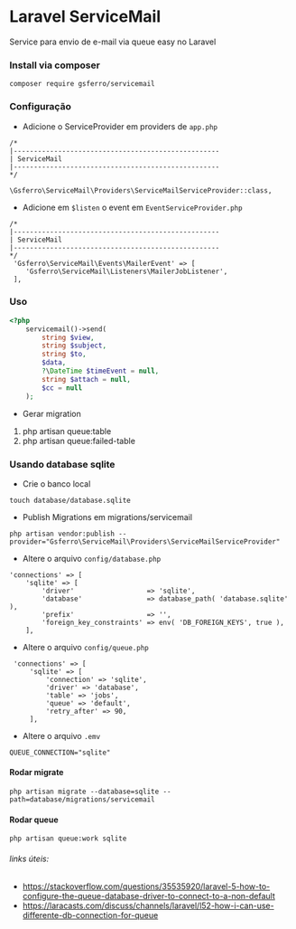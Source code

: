 # Laravel ServiceMail
Service para envio de e-mail via queue easy no Laravel

### Install via composer
 `composer require gsferro/servicemail`

### Configuração
- Adicione o ServiceProvider em providers de `app.php`
 
>
    /*
    |---------------------------------------------------
    | ServiceMail
    |---------------------------------------------------
    */

    \Gsferro\ServiceMail\Providers\ServiceMailServiceProvider::class,
    
- Adicione em `$listen` o event em `EventServiceProvider.php`
 
>
    /*
    |---------------------------------------------------
    | ServiceMail
    |---------------------------------------------------
    */
     'Gsferro\ServiceMail\Events\MailerEvent' => [
        'Gsferro\ServiceMail\Listeners\MailerJobListener',
     ],
    
    
### Uso
``` php
<?php   
    servicemail()->send(
        string $view,
        string $subject,
        string $to,
        $data,
        ?\DateTime $timeEvent = null,
        string $attach = null,
        $cc = null
    );
 ```   
    
- Gerar migration
 1.   php artisan queue:table
 2.   php artisan queue:failed-table
 
### Usando database sqlite
- Crie o banco local
 
 `touch database/database.sqlite`
   
- Publish Migrations em migrations/servicemail
> 
    php artisan vendor:publish --provider="Gsferro\ServiceMail\Providers\ServiceMailServiceProvider"
    
- Altere o arquivo `config/database.php`
>
    'connections' => [
        'sqlite' => [
            'driver'                  => 'sqlite',
            'database'                => database_path( 'database.sqlite' ),
            'prefix'                  => '',
            'foreign_key_constraints' => env( 'DB_FOREIGN_KEYS', true ),
        ],
        
 - Altere o arquivo `config/queue.php`
>
     'connections' => [
         'sqlite' => [
             'connection' => 'sqlite',
             'driver' => 'database',
             'table' => 'jobs',
             'queue' => 'default',
             'retry_after' => 90,
         ],
 
 - Altere o arquivo ``.emv``

> 
    QUEUE_CONNECTION="sqlite"

#### Rodar migrate
>
    php artisan migrate --database=sqlite --path=database/migrations/servicemail

#### Rodar queue
    php artisan queue:work sqlite
    
###### links úteis:
- https://stackoverflow.com/questions/35535920/laravel-5-how-to-configure-the-queue-database-driver-to-connect-to-a-non-default
- https://laracasts.com/discuss/channels/laravel/l52-how-i-can-use-differente-db-connection-for-queue
